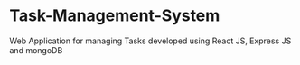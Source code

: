 # Task-Management-System
Web Application for managing Tasks developed using React JS, Express JS and mongoDB
